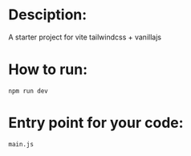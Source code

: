 # Desciption:
A starter project for vite tailwindcss + vanillajs
# How to run:
```
npm run dev
```
# Entry point for your code:
```
main.js
```
